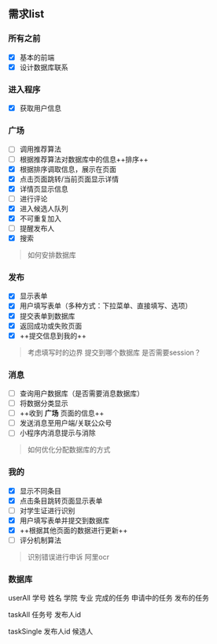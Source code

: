 ## 需求list

### 所有之前
- [x] 基本的前端
- [x] 设计数据库联系

### 进入程序
- [x] 获取用户信息

### 广场
- [ ] 调用推荐算法
- [ ] 根据推荐算法对数据库中的信息++排序++
- [x] 根据排序调取信息，展示在页面
- [x] 点击页面跳转/当前页面显示详情
- [x] 详情页显示信息
- [ ] 进行评论
- [x] 进入候选人队列
- [x] 不可重复加入
- [ ] 提醒发布人
- [x] 搜索

> 如何安排数据库

### 发布
- [x] 显示表单
- [x] 用户填写表单（多种方式：下拉菜单、直接填写、选项）
- [x] 提交表单到数据库
- [x] 返回成功或失败页面
- [x] ++提交信息到我的++

> 考虑填写时的边界
> 提交到哪个数据库
> 是否需要session？

### 消息
- [ ] 查询用户数据库（是否需要消息数据库）
- [ ] 将数据分类显示
- [ ] ++收到 **广场** 页面的信息++
- [ ] 发送消息至用户端/关联公众号
- [ ] 小程序内消息提示与消除

> 如何优化分配数据库的方式

### 我的
- [x] 显示不同条目
- [x] 点击条目跳转页面显示表单
- [ ] 对学生证进行识别
- [x] 用户填写表单并提交到数据库
- [x] ++根据其他页面的数据进行更新++
- [ ] 评分机制算法

> 识别错误进行申诉
> 阿里ocr

### 数据库

userAll 学号 姓名 学院 专业 完成的任务 申请中的任务 发布的任务 

taskAll 任务号 发布人id 
 
taskSingle 发布人id  候选人


